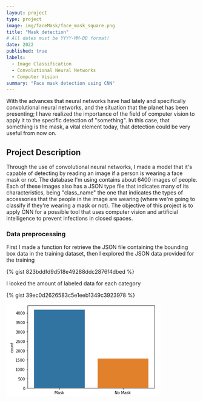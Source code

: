 ```yaml
---
layout: project
type: project
image: img/faceMask/face_mask_square.png
title: "Mask detection"
# All dates must be YYYY-MM-DD format!
date: 2022
published: true
labels:
  - Image Classification
  - Convolutional Neural Networks
  - Computer Vision
summary: "Face mask detection using CNN"
---
```

With the advances that neural networks have had lately and specifically convolutional neural networks, and the situation that the planet has been presenting; I have realized the importance of the field of computer vision to apply it to the specific detection of "something". In this case, that something is the mask, a vital element today, that detection could be very useful from now on.

## Project Description
Through the use of convolutional neural networks, I made a model that it's capable of detecting by reading an image if a person is wearing a face mask or not. The database I'm using contains about 6400 images of people. Each of these images also has a JSON type file that indicates many of its characteristics, being "class_name" the one that indicates the types of accessories that the people in the image are wearing (where we're going to classify if they're wearing a mask or not). The objective of this project is to apply CNN for a possible tool that uses computer vision and artificial intelligence to prevent infections in closed spaces.

### Data preprocessing
First I made a function for retrieve the JSON file containing the bounding box data in the training dataset, then I explored the JSON data provided for the training

{% gist 823bddfd9d518e49288ddc2876f4dbed %}

I looked the amount of labeled data for each category

{% gist 39ec0d2626583c5e1eeb1349c3923978 %}

<img class="img-fluid" src="../img/faceMask/labeled_data.png">
